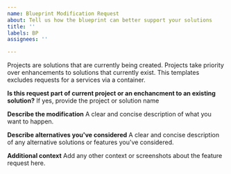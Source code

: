 ```yaml
---
name: Blueprint Modification Request
about: Tell us how the blueprint can better support your solutions
title: ''
labels: BP
assignees: ''

---
```


Projects are solutions that are currently being created.  Projects take priority over enhancements to solutions that currently exist. This templates excludes requests for a services via a container.  

**Is this request part of current project or an enchancment to an existing solution?**
If yes, provide the project or solution name

**Describe the modification**
A clear and concise description of what you want to happen.

**Describe alternatives you've considered**
A clear and concise description of any alternative solutions or features you've considered.

**Additional context**
Add any other context or screenshots about the feature request here.
